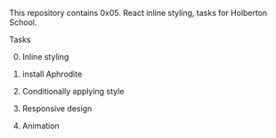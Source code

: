 This repository contains 0x05. React inline styling, tasks for Holberton School.

Tasks

0. Inline styling

1. install Aphrodite

2. Conditionally applying style

3. Responsive design

4. Animation


